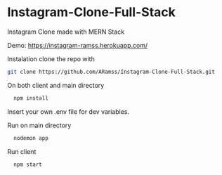 # Instagram-Clone-Full-Stack
Instagram Clone made with MERN Stack

Demo:
https://instagram-ramss.herokuapp.com/

Instalation
clone the repo with 

```bash
git clone https://github.com/ARamss/Instagram-Clone-Full-Stack.git
```

On both client and main directory
```bash
  npm install
```

Insert your own .env file for dev variables. 

Run on main directory 
```bash
  nodemon app
```

Run client 
```bash
  npm start
```


